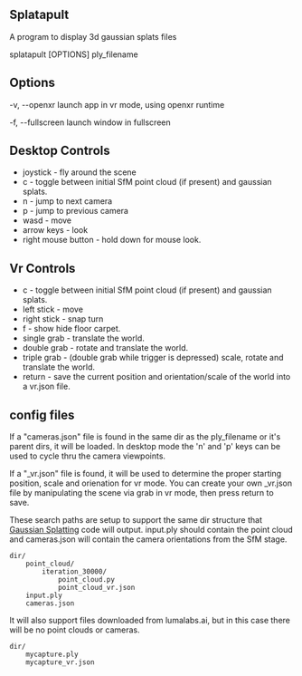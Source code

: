 Splatapult
----------------------------------------------
A program to display 3d gaussian splats files

splatapult [OPTIONS] ply_filename

Options
-------------
-v, --openxr
    launch app in vr mode, using openxr runtime

-f, --fullscreen
    launch window in fullscreen

Desktop Controls
-------------
* joystick - fly around the scene
* c - toggle between initial SfM point cloud (if present) and gaussian splats.
* n - jump to next camera
* p - jump to previous camera
* wasd - move
* arrow keys - look
* right mouse button - hold down for mouse look.

Vr Controls
--------------
* c - toggle between initial SfM point cloud (if present) and gaussian splats.
* left stick - move
* right stick - snap turn
* f - show hide floor carpet.
* single grab - translate the world.
* double grab - rotate and translate the world.
* triple grab - (double grab while trigger is depressed) scale, rotate and translate the world.
* return - save the current position and orientation/scale of the world into a vr.json file.

config files
----------------------
If a "cameras.json" file is found in the same dir as the ply_filename or it's parent dirs, it will be loaded.
In desktop mode the 'n' and 'p' keys can be used to cycle thru the camera viewpoints.

If a "_vr.json" file is found, it will be used to determine the proper starting position, scale and orienation for vr mode.
You can create your own _vr.json file by manipulating the scene via grab in vr mode, then press return to save.

These search paths are setup to support the same dir structure that [Gaussian Splatting](https://github.com/graphdeco-inria/gaussian-splatting) code will output.
input.ply should contain the point cloud and cameras.json will contain the camera orientations from the SfM stage.

```
dir/
    point_cloud/
	    iteration_30000/
			point_cloud.py
			point_cloud_vr.json
	input.ply
	cameras.json
```

It will also support files downloaded from lumalabs.ai, but in this case there will be no point clouds or cameras.

```
dir/
    mycapture.ply
	mycapture_vr.json
```



